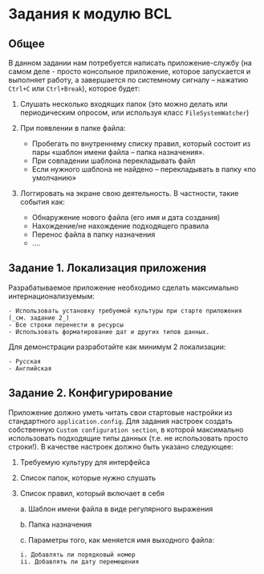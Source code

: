# Задания к модулю BCL

## Общее

В данном задании нам потребуется написать приложение-службу (на самом деле - просто консольное приложение, которое запускается и выполняет работу, а завершается по системному сигналу – нажатию `Ctrl+C` или `Ctrl+Break`), которое будет:

1. Слушать несколько входящих папок (это можно делать или периодическим опросом, или используя класс `FileSystemWatcher`)
2. При появлении в папке файла:

   - Пробегать по внутреннему списку правил, который состоит из пары «шаблон имени файла – папка назначения».
   - При совпадении шаблона перекладывать файл
   - Если нужного шаблона не найдено – перекладывать в папку «по умолчанию»

3. Логгировать на экране свою деятельность. В частности, такие события как:

   - Обнаружение нового файла (его имя и дата создания)
   - Нахождение/не нахождение подходящего правила
   - Перенос файла в папку назначения
   - ….

## Задание 1. Локализация приложения

Разрабатываемое приложение необходимо сделать максимально интернационализуемым:

    - Использовать установку требуемой культуры при старте приложения (_см. задание 2_)
    - Все строки перенести в ресурсы
    - Использовать форматирование дат и других типов данных.

Для демонстрации разработайте как минимум 2 локализации:

    - Русская
    - Английская

## Задание 2. Конфигурирование

Приложение должно уметь читать свои стартовые настройки из стандартного `application.config`. Для задания настроек создать собственную `Custom configuration section`, в которой максимально использовать подходящие типы данных (т.е. не использовать просто строки!).
В качестве настроек должно быть указано следующее:

1.  Требуемую культуру для интерфейса
2.  Список папок, которые нужно слушать
3.  Список правил, который включает в себя

    a. Шаблон имени файла в виде регулярного выражения

    b. Папка назначения

    c. Параметры того, как меняется имя выходного файла:

        i. Добавлять ли порядковый номер
        ii. Добавлять ли дату перемещения
